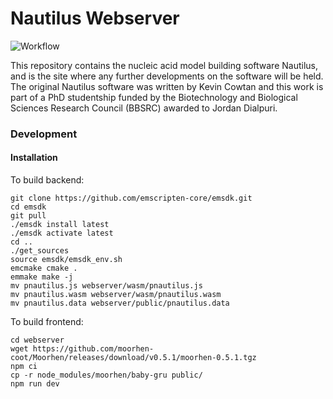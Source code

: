 # Nautilus Webserver

![Workflow](https://github.com/Dialpuri/nautilus/actions/workflows/main.yml/badge.svg)

This repository contains the nucleic acid model building software Nautilus, and is the site where any further developments on the software will be held. The original Nautilus software was written by Kevin Cowtan and this work is part of a PhD studentship funded by the Biotechnology and Biological Sciences Research Council (BBSRC)  awarded to Jordan Dialpuri.  
### Development

#### Installation

To build backend:
```
git clone https://github.com/emscripten-core/emsdk.git
cd emsdk
git pull
./emsdk install latest
./emsdk activate latest
cd ..
./get_sources
source emsdk/emsdk_env.sh
emcmake cmake .
emmake make -j
mv pnautilus.js webserver/wasm/pnautilus.js
mv pnautilus.wasm webserver/wasm/pnautilus.wasm
mv pnautilus.data webserver/public/pnautilus.data
```

To build frontend: 
```
cd webserver
wget https://github.com/moorhen-coot/Moorhen/releases/download/v0.5.1/moorhen-0.5.1.tgz
npm ci
cp -r node_modules/moorhen/baby-gru public/
npm run dev 
```
